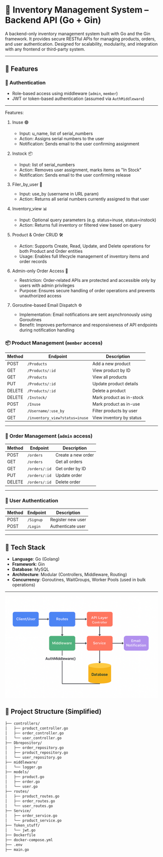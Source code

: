 # 🧾 Inventory Management System – Backend API (Go + Gin)

A backend-only inventory management system built with Go and the Gin framework. It provides secure RESTful APIs for managing products, orders, and user authentication. Designed for scalability, modularity, and integration with any frontend or third-party system.

---

## 🚀 Features

### 🔐 Authentication
- Role-based access using middleware (`admin`, `member`)
- JWT or token-based authentication (assumed via `AuthMiddleware`)

---
Features:

1. Inuse 🟢  
   - Input: u_name, list of serial_numbers  
   - Action: Assigns serial numbers to the user  
   - Notification: Sends email to the user confirming assignment  
  

2. Instock 📦  
   - Input: list of serial_numbers  
   - Action: Removes user assignment, marks items as "In Stock"  
   - Notification: Sends email to the user confirming release  
  

3. Filer_by_user 👤  
   - Input: use_by (username in URL param)  
   - Action: Returns all serial numbers currently assigned to that user  

4. Inventory_view 📊  
   - Input: Optional query parameters (e.g. status=inuse, status=instock)  
   - Action: Returns full inventory or filtered view based on query  

5. Product & Order CRUD 🛠️  
   - Action: Supports Create, Read, Update, and Delete operations for both Product and Order entities  
   - Usage: Enables full lifecycle management of inventory items and order records  

6. Admin-only Order Access 🔐  
   - Restriction: Order-related APIs are protected and accessible only by users with admin privileges  
   - Purpose: Ensures secure handling of order operations and prevents unauthorized access  

7. Goroutine-based Email Dispatch ⚙️  
   - Implementation: Email notifications are sent asynchronously using Goroutines  
   - Benefit: Improves performance and responsiveness of API endpoints during notification handling  


### 📦 Product Management (`member` access)
| Method | Endpoint                     | Description                          |
|--------|------------------------------|--------------------------------------|
| POST   | `/Products`                  | Add a new product                    |
| GET    | `/Products/:id`              | View product by ID                   |
| GET    | `/Products`                  | View all products                    |
| PUT    | `/Products/:id`              | Update product details               |
| DELETE | `/Products/:id`              | Delete a product                     |
| DELETE | `/Instock/`                  | Mark product as in-stock             |
| POST   | `/Inuse`                     | Mark product as in-use               |
| GET    | `/Username/:use_by`          | Filter products by user              |
| GET    | `/inventory_view?status=inuse` | View inventory by status           |

---

### 📑 Order Management (`admin` access)
| Method | Endpoint         | Description               |
|--------|------------------|---------------------------|
| POST   | `/orders`        | Create a new order        |
| GET    | `/orders`        | Get all orders            |
| GET    | `/orders/:id`    | Get order by ID           |
| PUT    | `/orders/:id`    | Update order              |
| DELETE | `/orders/:id`    | Delete order              |

---

### 👤 User Authentication
| Method | Endpoint   | Description        |
|--------|------------|--------------------|
| POST   | `/Signup`  | Register new user  |
| POST   | `/Login`   | Authenticate user  |

---

## 🧱 Tech Stack

- **Language**: Go (Golang)
- **Framework**: Gin
- **Database**: MySQL
- **Architecture**: Modular (Controllers, Middleware, Routing)
- **Concurrency**: Goroutines, WaitGroups, Worker Pools (used in bulk operations)

---

![System Architecture](Diagram.png)

## 📁 Project Structure (Simplified)

```
├── controllers/
│   ├── product_controller.go
│   ├── order_controller.go
│   └── user_controller.go
├── Dbrepository/
│   ├── order_repository.go
│   ├── product_repository.go
│   └── user_repository.go
├── middleware/
│   └── logger.go
├── models/
│   ├── product.go
│   ├── order.go
│   └── user.go
├── routes/
│   ├── product_routes.go
│   ├── order_routes.go
│   └── user_routes.go
├── Service/
│   ├── order_service.go
│   └── product_service.go
├── Token_stuff/
│   └── jwt.go
├── Dockerfile
├── docker-compose.yml
├── .env
├── main.go


